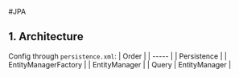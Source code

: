 #JPA 

## 1. Architecture
Config through `persistence.xml`:
| Order |
| ----- |
| Persistence |
| EntityManagerFactory |
| EntityManager |
| Query	| EntityManager |